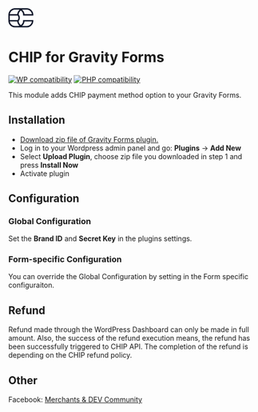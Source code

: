 <img src="./assets/logo.svg" alt="drawing" width="50"/>

# CHIP for Gravity Forms
[![WP compatibility](https://plugintests.com/plugins/wporg/chip-for-gravity-forms/wp-badge.svg)](https://plugintests.com/plugins/wporg/chip-for-gravity-forms/latest)
[![PHP compatibility](https://plugintests.com/plugins/wporg/chip-for-gravity-forms/php-badge.svg)](https://plugintests.com/plugins/wporg/chip-for-gravity-forms/latest)

This module adds CHIP payment method option to your Gravity Forms.

## Installation

* [Download zip file of Gravity Forms plugin.](https://github.com/CHIPAsia/chip-for-gravity-forms/archive/refs/heads/main.zip)
* Log in to your Wordpress admin panel and go: **Plugins** -> **Add New**
* Select **Upload Plugin**, choose zip file you downloaded in step 1 and press **Install Now**
* Activate plugin

## Configuration

### Global Configuration

Set the **Brand ID** and **Secret Key** in the plugins settings.

### Form-specific Configuration

You can override the Global Configuration by setting in the Form specific configuraiton.

## Refund

Refund made through the WordPress Dashboard can only be made in full amount. Also, the success of the refund execution means, the refund has been successfully triggered to CHIP API. The completion of the refund is depending on the CHIP refund policy.

## Other

Facebook: [Merchants & DEV Community](https://www.facebook.com/groups/3210496372558088)
